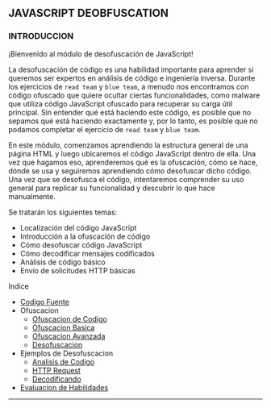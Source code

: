 ## JAVASCRIPT DEOBFUSCATION

### INTRODUCCION

¡Bienvenido al módulo de desofuscación de JavaScript!

La desofuscación de código es una habilidad importante para aprender si queremos ser expertos en análisis de código e ingeniería inversa. Durante los ejercicios de `read team` y `blue team`, a menudo nos encontramos con código ofuscado que quiere ocultar ciertas funcionalidades, como malware que utiliza código JavaScript ofuscado para recuperar su carga útil principal. Sin entender qué está haciendo este código, es posible que no sepamos qué está haciendo exactamente y, por lo tanto, es posible que no podamos completar el ejercicio de `read team` y `blue team`.

En este módulo, comenzamos aprendiendo la estructura general de una página HTML y luego ubicaremos el código JavaScript dentro de ella. Una vez que hagamos eso, aprenderemos qué es la ofuscación, cómo se hace, dónde se usa y seguiremos aprendiendo cómo desofuscar dicho código. Una vez que se desofusca el código, intentaremos comprender su uso general para replicar su funcionalidad y descubrir lo que hace manualmente.

Se tratarán los siguientes temas:

+ Localización del código JavaScript
+ Introducción a la ofuscación de código
+ Cómo desofuscar código JavaScript
+ Cómo decodificar mensajes codificados
+ Análisis de código básico
+ Envío de solicitudes HTTP básicas

Indice

+ [Codigo Fuente](https://github.com/jcca1992/INFOSEC/blob/main/JavaScript%20Deobfuscation/Codigo-Fuente.md)
+ Ofuscacion
    + [Ofuscacion de Codigo](https://github.com/jcca1992/INFOSEC/blob/main/JavaScript%20Deobfuscation/Ofuscacion-Codigo.md)
    + [Ofuscacion Basica](https://github.com/jcca1992/INFOSEC/blob/main/JavaScript%20Deobfuscation/Ofuscacion-Basica.md)
    + [Ofuscacion Avanzada](https://github.com/jcca1992/INFOSEC/blob/main/JavaScript%20Deobfuscation/Ofuscacion-Avanzada.md)
    + [Desofuscacion](https://github.com/jcca1992/INFOSEC/blob/main/JavaScript%20Deobfuscation/Desofuscacion.md)
+ Ejemplos de Desofuscacion
    + [Analisis de Codigo](https://github.com/jcca1992/INFOSEC/blob/main/JavaScript%20Deobfuscation/Analisis-Codigo.md)
    + [HTTP Request](https://github.com/jcca1992/INFOSEC/blob/main/JavaScript%20Deobfuscation/HTTP-Request.md)
    + [Decodificando](https://github.com/jcca1992/INFOSEC/blob/main/JavaScript%20Deobfuscation/Decodificando.md)
+ [Evaluacion de Habilidades](https://github.com/jcca1992/INFOSEC/blob/main/JavaScript%20Deobfuscation/Evaluacion-Habilidades.md)
___